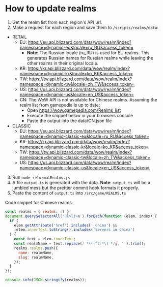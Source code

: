 # How to update realms

1. Get the realm list from each region's API url.
2. Make a request for each region and save them to `/scripts/realms/data`:

- RETAIL
  - EU: https://eu.api.blizzard.com/data/wow/realm/index?namespace=dynamic-eu&locale=ru_RU&access_token=
    - **Note**: The Russian locale (ru_RU) is used for EU realms. This generates Russian names for Russian realms while leaving the other realms in their original locale.
  - KR: https://kr.api.blizzard.com/data/wow/realm/index?namespace=dynamic-kr&locale=ko_KR&access_token=
  - TW: https://tw.api.blizzard.com/data/wow/realm/index?namespace=dynamic-tw&locale=zh_TW&access_token=
  - US: https://us.api.blizzard.com/data/wow/realm/index?namespace=dynamic-us&locale=en_US&access_token=
  - CN: The WoW API is not available for Chinese realms. Assuming the realm list from gamepedia is up to date:
    - Open https://wow.gamepedia.com/Realms_list
    - Execute the snippet below in your browsers console
    - Paste the output into the data/CN.json file
- CLASSIC
  - EU: https://eu.api.blizzard.com/data/wow/realm/index?namespace=dynamic-classic-eu&locale=ru_RU&access_token=
  - KR: https://kr.api.blizzard.com/data/wow/realm/index?namespace=dynamic-classic-kr&locale=ko_KR&access_token=
  - TW: https://tw.api.blizzard.com/data/wow/realm/index?namespace=dynamic-classic-tw&locale=zh_TW&access_token=
  - US: https://us.api.blizzard.com/data/wow/realm/index?namespace=dynamic-classic-us&locale=en_US&access_token=

3. Run `node reformatRealms.js`
4. A file `output.ts` is generated with the data. **Note**: `output.ts` will be a jumbled mess but the prettier commit hook formats it properly.
5. Paste the content of `output.ts` into `/src/game/REALMS.ts`

Code snippet for Chinese realms:

```js
const realms = { realms: [] };
document.querySelectorAll('ul>li>a').forEach(function (elem, index) {
  if (
    elem.getAttribute('href').includes('_China') &&
    !elem.innerText.toString().includes('Servers in China')
  ) {
    const text = elem.innerText;
    const realmName = text.replace(/ *\([^)]*\) */g, '').trim();
    realms.realms.push({
      name: realmName,
      slug: realmName,
    });
  }
});

console.info(JSON.stringify(realms));
```
